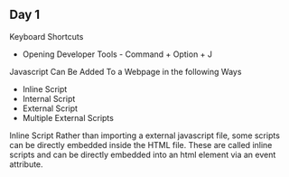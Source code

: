## Day 1 

 Keyboard Shortcuts 
 * Opening Developer Tools - Command + Option + J

Javascript Can Be Added To a Webpage in the following Ways 
* Inline Script 
* Internal Script
* External Script 
* Multiple External Scripts

Inline Script 
Rather than importing a external javascript file, some scripts can be directly embedded inside the HTML file. These are called inline scripts and can be directly embedded into an html element via an event attribute. 

```<div onclick="alert('HELLO')"></div>
```

